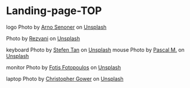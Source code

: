 # Landing-page-TOP

logo
Photo by <a href="https://unsplash.com/@arnosenoner?utm_source=unsplash&utm_medium=referral&utm_content=creditCopyText">Arno Senoner</a> on <a href="https://unsplash.com/photos/kgd43BJGyGc?utm_source=unsplash&utm_medium=referral&utm_content=creditCopyText">Unsplash</a>

Photo by <a href="https://unsplash.com/es/@irzvn_?utm_source=unsplash&utm_medium=referral&utm_content=creditCopyText">Rezvani</a> on <a href="https://unsplash.com/photos/oRW1Xx24gLs?utm_source=unsplash&utm_medium=referral&utm_content=creditCopyText">Unsplash</a>

keyboard
Photo by <a href="https://unsplash.com/@stefentan?utm_source=unsplash&utm_medium=referral&utm_content=creditCopyText">Stefen Tan</a> on <a href="https://unsplash.com/backgrounds/phone/keyboard?utm_source=unsplash&utm_medium=referral&utm_content=creditCopyText">Unsplash</a>
mouse
Photo by <a href="https://unsplash.com/@toastyraw?utm_source=unsplash&utm_medium=referral&utm_content=creditCopyText">Pascal M.</a> on <a href="https://unsplash.com/images/animals/mouse?utm_source=unsplash&utm_medium=referral&utm_content=creditCopyText">Unsplash</a>

monitor
Photo by <a href="https://unsplash.com/@ffstop?utm_source=unsplash&utm_medium=referral&utm_content=creditCopyText">Fotis Fotopoulos</a> on <a href="https://unsplash.com/photos/LJ9KY8pIH3E?utm_source=unsplash&utm_medium=referral&utm_content=creditCopyText">Unsplash</a>

laptop
Photo by <a href="https://unsplash.com/fr/@cgower?utm_source=unsplash&utm_medium=referral&utm_content=creditCopyText">Christopher Gower</a> on <a href="https://unsplash.com/wallpapers/desktop/laptop?utm_source=unsplash&utm_medium=referral&utm_content=creditCopyText">Unsplash</a>
